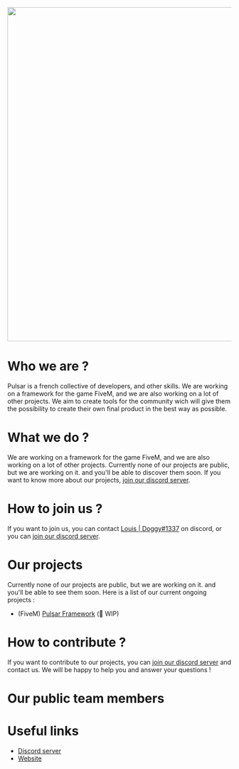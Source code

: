 <p align-center="center">
    <img src="https://media.discordapp.net/attachments/1069542546918879252/1070997161539547176/plr-latest-transparent-bg-soft.png" width="750" />
</p>

# Who we are ?

Pulsar is a french collective of developers, and other skills. We are working on a framework for the game FiveM, and we are also working on a lot of other projects.
We aim to create tools for the community wich will give them the possibility to create their own final product in the best way as possible.

# What we do ?

We are working on a framework for the game FiveM, and we are also working on a lot of other projects. Currently none of our projects are public, but we are working on it. and you'll be able to discover them soon. If you want to know more about our projects, [join our discord server](http://join.pulsar-framework.com).

# How to join us ?

If you want to join us, you can contact [Louis | Doggy#1337](https://discordapp.com/users/219536752543531018) on discord, or you can [join our discord server](http://join.pulsar-framework.com).

# Our projects

Currently none of our projects are public, but we are working on it. and you'll be able to see them soon. Here is a list of our current ongoing projects :
- (FiveM) [Pulsar Framework](https://github.com/pulsar-framework/pulsar-framework) (🚧 WIP)

# How to contribute ?

If you want to contribute to our projects, you can [join our discord server](http://join.pulsar-framework.com) and contact us. We will be happy to help you and answer your questions !

# Our public team members

# Useful links

- [Discord server](http://join.pulsar-framework.com)
- [Website](http://pulsar-framework.com)
